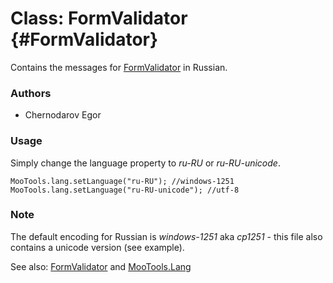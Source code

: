 Class: FormValidator {#FormValidator}
=====================================

Contains the messages for [FormValidator][] in Russian.

### Authors

* Chernodarov Egor

### Usage

Simply change the language property to *ru-RU* or *ru-RU-unicode*.

	MooTools.lang.setLanguage("ru-RU"); //windows-1251
	MooTools.lang.setLanguage("ru-RU-unicode"); //utf-8

### Note

The default encoding for Russian is *windows-1251* aka *cp1251* - this file also contains a unicode version (see example).

See also: [FormValidator][] and [MooTools.Lang][]

[FormValidator]: http://www.mootools.net/more/docs/Forms/FormValidator#FormValidator
[MooTools.Lang]: http://www.mootools.net/more/docs/Core/MooTools.Lang